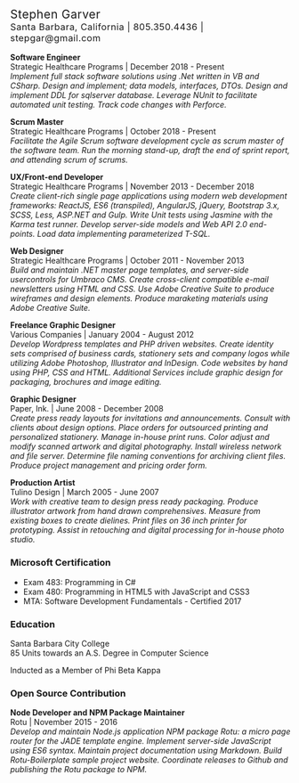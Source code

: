 <h2 style="font-weight: normal; letter-spacing: .5px; margin: 0;">Stephen Garver</h2>
<h3 style="font-weight: normal; letter-spacing: .5px; margin-top: 0;">Santa Barbara, California | 805.350.4436 | stepgar@gmail.com</h3>

**Software Engineer**  
Strategic Healthcare Programs | December 2018 - Present  
_Implement full stack software solutions using .Net written in VB and CSharp. Design and implement; data models, interfaces, DTOs. Design and implement DDL for sqlserver database. Leverage NUnit to facilitate automated unit testing. Track code changes with Perforce._

**Scrum Master**  
Strategic Healthcare Programs | October 2018 - Present  
_Facilitate the Agile Scrum software development cycle as scrum master of the software team. Run the morning stand-up, draft the end of sprint report, and attending scrum of scrums._

**UX/Front-end Developer**  
Strategic Healthcare Programs | November 2013 - December 2018  
_Create client-rich single page applications using modern web development frameworks: ReactJS, ES6 (transpiled), AngularJS, jQuery, Bootstrap 3.x, SCSS, Less, ASP.NET and Gulp. Write Unit tests using Jasmine with the Karma test runner. Develop server-side models and Web API 2.0 end-points. Load data implementing parameterized T-SQL._

**Web Designer**  
Strategic Healthcare Programs | October 2011 - November 2013  
_Build and maintain .NET master page templates, and server-side usercontrols for Umbraco CMS. Create cross-client compatible e-mail newsletters using HTML and CSS. Use Adobe Creative Suite to produce wireframes and design elements. Produce maraketing materials using Adobe Creative Suite._

**Freelance Graphic Designer**  
Various Companies | January 2004 - August 2012  
_Develop Wordpress templates and PHP driven websites. Create identity sets comprised of business cards, stationery sets and company logos while utilizing Adobe Photoshop, Illustrator and InDesign. Code websites by hand using PHP, CSS and HTML. Additional Services include graphic design for packaging, brochures and image editing._

**Graphic Designer**  
Paper, Ink. | June 2008 - December 2008  
_Create press ready layouts for invitations and announcements. Consult with clients about design options. Place orders for outsourced printing and personalized stationery. Manage in-house print runs. Color adjust and modify scanned artwork and digital photography. Install wireless network and file server. Determine file naming conventions for archiving client files. Produce project management and pricing order form._

**Production Artist**  
Tulino Design | March 2005 - June 2007  
_Work with creative team to design press ready packaging. Produce illustrator artwork from hand drawn comprehensives. Measure from existing boxes to create dielines. Print files on 36 inch printer for prototyping. Assist in retouching and digital processing for in-house photo studio._

### Microsoft Certification
- Exam 483: Programming in C# 
- Exam 480: Programming in HTML5 with JavaScript and CSS3
- MTA: Software Development Fundamentals - Certified 2017 

### Education
Santa Barbara City College  
85 Units towards an A.S. Degree in Computer Science  

Inducted as a Member of Phi Beta Kappa

### Open Source Contribution 
**Node Developer and NPM Package Maintainer**  
Rotu | November 2015 - 2016  
_Develop and maintain Node.js application NPM package Rotu: a micro page router for the JADE template engine. Implement server-side JavaScript using ES6 syntax. Maintain project documentation using Markdown. Build Rotu-Boilerplate sample project website. Coordinate releases to Github and publishing the Rotu package to NPM._
